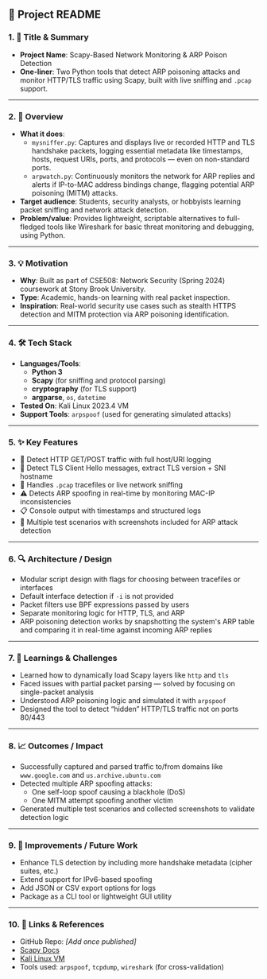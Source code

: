 ## 🧩 Project README

### 1. 🔖 **Title & Summary**
- **Project Name**: Scapy-Based Network Monitoring & ARP Poison Detection
- **One-liner**: Two Python tools that detect ARP poisoning attacks and monitor HTTP/TLS traffic using Scapy, built with live sniffing and `.pcap` support.

---

### 2. 🚀 **Overview**
- **What it does**: 
  - `mysniffer.py`: Captures and displays live or recorded HTTP and TLS handshake packets, logging essential metadata like timestamps, hosts, request URIs, ports, and protocols — even on non-standard ports.
  - `arpwatch.py`: Continuously monitors the network for ARP replies and alerts if IP-to-MAC address bindings change, flagging potential ARP poisoning (MITM) attacks.
- **Target audience**: Students, security analysts, or hobbyists learning packet sniffing and network attack detection.
- **Problem/value**: Provides lightweight, scriptable alternatives to full-fledged tools like Wireshark for basic threat monitoring and debugging, using Python.

---

### 3. 💡 **Motivation**
- **Why**: Built as part of CSE508: Network Security (Spring 2024) coursework at Stony Brook University.
- **Type**: Academic, hands-on learning with real packet inspection.
- **Inspiration**: Real-world security use cases such as stealth HTTPS detection and MITM protection via ARP poisoning identification.

---

### 4. 🛠️ **Tech Stack**
- **Languages/Tools**:
  - **Python 3**
  - **Scapy** (for sniffing and protocol parsing)
  - **cryptography** (for TLS support)
  - **argparse**, `os`, `datetime`
- **Tested On**: Kali Linux 2023.4 VM
- **Support Tools**: `arpspoof` (used for generating simulated attacks)

---

### 5. ✨ **Key Features**
- 🔎 Detect HTTP GET/POST traffic with full host/URI logging  
- 🔐 Detect TLS Client Hello messages, extract TLS version + SNI hostname  
- 📄 Handles `.pcap` tracefiles or live network sniffing  
- ⚠️ Detects ARP spoofing in real-time by monitoring MAC-IP inconsistencies  
- 📋 Console output with timestamps and structured logs  
- 🧪 Multiple test scenarios with screenshots included for ARP attack detection

---

### 6. 🔍 **Architecture / Design**
- Modular script design with flags for choosing between tracefiles or interfaces
- Default interface detection if `-i` is not provided
- Packet filters use BPF expressions passed by users
- Separate monitoring logic for HTTP, TLS, and ARP
- ARP poisoning detection works by snapshotting the system's ARP table and comparing it in real-time against incoming ARP replies

---

### 7. 🧠 **Learnings & Challenges**
- Learned how to dynamically load Scapy layers like `http` and `tls`
- Faced issues with partial packet parsing — solved by focusing on single-packet analysis
- Understood ARP poisoning logic and simulated it with `arpspoof`
- Designed the tool to detect “hidden” HTTP/TLS traffic not on ports 80/443

---

### 8. 📈 **Outcomes / Impact**
- Successfully captured and parsed traffic to/from domains like `www.google.com` and `us.archive.ubuntu.com`
- Detected multiple ARP spoofing attacks:
  - One self-loop spoof causing a blackhole (DoS)
  - One MITM attempt spoofing another victim
- Generated multiple test scenarios and collected screenshots to validate detection logic

---

### 9. 🚧 **Improvements / Future Work**
- Enhance TLS detection by including more handshake metadata (cipher suites, etc.)
- Extend support for IPv6-based spoofing
- Add JSON or CSV export options for logs
- Package as a CLI tool or lightweight GUI utility

---

### 10. 🔗 **Links & References**
- GitHub Repo: _[Add once published]_
- [Scapy Docs](https://scapy.readthedocs.io/en/latest/)
- [Kali Linux VM](https://www.kali.org/get-kali/#kali-virtual-machines)
- Tools used: `arpspoof`, `tcpdump`, `wireshark` (for cross-validation)
